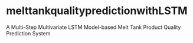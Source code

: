 # melttankqualitypredictionwithLSTM
A Multi-Step Multivariate LSTM Model-based Melt Tank Product Quality  Prediction System
